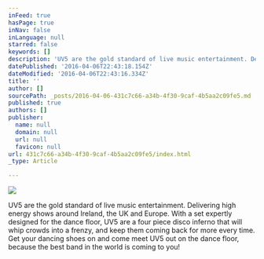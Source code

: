 ```yaml
---
inFeed: true
hasPage: true
inNav: false
inLanguage: null
starred: false
keywords: []
description: 'UV5 are the gold standard of live music entertainment. Delivering high energy shows around Ireland, the UK and Europe. With a set expertly designed for the dance floor, UV5 are a four piece disco inferno that will whip crowds into a frenzy, and keep them coming back for more every time. Get your dancing shoes on and come meet UV5 out on the dance floor, because the best band in the world is coming to you!'
datePublished: '2016-04-06T22:43:18.154Z'
dateModified: '2016-04-06T22:43:16.334Z'
title: ''
author: []
sourcePath: _posts/2016-04-06-431c7c66-a34b-4f30-9caf-4b5aa2c09fe5.md
published: true
authors: []
publisher:
  name: null
  domain: null
  url: null
  favicon: null
url: 431c7c66-a34b-4f30-9caf-4b5aa2c09fe5/index.html
_type: Article

---
```

![](https://the-grid-user-content.s3-us-west-2.amazonaws.com/c240f4f2-2d3a-4a60-9b04-e391fa9f4f75.png)

UV5 are the gold standard of live music entertainment. Delivering high energy shows around Ireland, the UK and Europe. With a set expertly designed for the dance floor, UV5 are a four piece disco inferno that will whip crowds into a frenzy, and keep them coming back for more every time. Get your dancing shoes on and come meet UV5 out on the dance floor, because the best band in the world is coming to you!